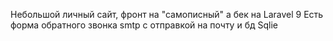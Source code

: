 Небольшой личный сайт, фронт на "самописный" а бек на Laravel 9
Есть форма обратного звонка smtp с отправкой на почту и бд Sqlie

